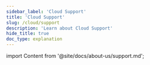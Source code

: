 ```yaml
---
sidebar_label: 'Cloud Support'
title: 'Cloud Support'
slug: /cloud/support
description: 'Learn about Cloud Support'
hide_title: true
doc_type: explanation
---
```


import Content from '@site/docs/about-us/support.md';

<Content />
